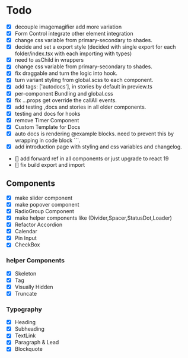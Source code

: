 # Todo

-  [x] decouple imagemagifier add more variation
-  [x] Form Control integrate other element integration
-  [x] change css variable from primary-secondary to shades.
-  [x] decide and set a export style (decided with single export for each folder/index.tsx with each importing with types)
-  [x] need to asChild in wrappers
-  [x] change css variable from primary-secondary to shades.
-  [x] fix draggable and turn the logic into hook.
-  [x] turn variant styling from global.scss to each component.
-  [x] add tags: ['autodocs'], in stories by default in preview.ts
-  [x] per-component Bundling and global.css
-  [x] fix ...props get override the callAll events.
-  [x] add testing ,docs and stories in all older components.
-  [x] testing and docs for hooks
-  [x] remove Timer Component
-  [x] Custom Template for Docs
-  [x] auto docs is rendering @example blocks. need to prevent this by wrapping in code block ```.
-  [x] add introduction page with styling and css variables and changelog.
-  [] add forward ref in all components or just upgrade to react 19
-  [] fix build export and import

## Components

-  [x] make slider component
-  [x] make popover component
-  [x] RadioGroup Component
-  [x] make helper components like (Divider,Spacer,StatusDot,Loader)
-  [x] Refactor Accordion
-  [x] Calendar
-  [x] Pin Input
-  [x] CheckBox

### helper Components

-  [x] Skeleton
-  [x] Tag
-  [x] Visually Hidden
-  [x] Truncate

### Typography

-  [x] Heading
-  [x] Subheading
-  [x] TextLink
-  [x] Paragraph & Lead
-  [x] Blockquote
